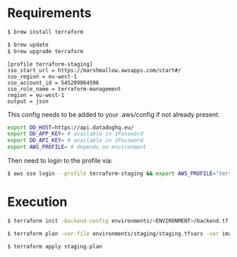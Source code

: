 # Requirements

```bash
$ brew install terraform
```

```bash
$ brew update
$ brew upgrade terraform
```

```
[profile terraform-staging]
sso_start_url = https://marshmallow.awsapps.com/start#/
sso_region = eu-west-1
sso_account_id = 545209064596
sso_role_name = terraform-management
region = eu-west-1
output = json
```
This config needs to  be added to your .aws/config if not already present.

```bash
export DD_HOST=https://api.datadoghq.eu/
export DD_APP_KEY= # available in 1Password
export DD_API_KEY= # available in 1Password
export AWS_PROFILE= # depends on environment
```
Then need to login to the profile via:
```bash
$ aws sso login --profile terraform-staging && export AWS_PROFILE="terraform-staging"
```

# Execution

```bash
$ terraform init -backend-config environments/<ENVIRONMENT>/backend.tf -reconfigure
```

```bash
$ terraform plan -var-file environments/staging/staging.tfvars -var image_tag=<IMAGE_VERSION> -out staging.plan
```

```bash
$ terraform apply staging.plan
```
